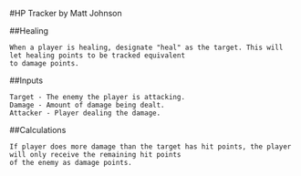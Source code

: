 #HP Tracker
	by Matt Johnson

##Healing

	When a player is healing, designate "heal" as the target. This will let healing points to be tracked equivalent
	to damage points.

##Inputs
	
	Target - The enemy the player is attacking.
	Damage - Amount of damage being dealt.
	Attacker - Player dealing the damage.

##Calculations
	
	If player does more damage than the target has hit points, the player will only receive the remaining hit points
	of the enemy as damage points.